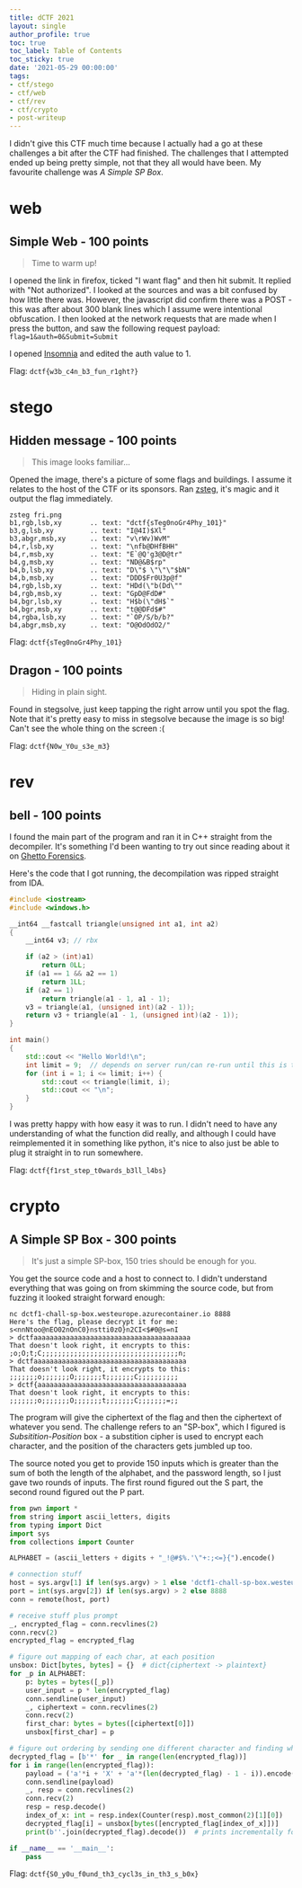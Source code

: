 ```yaml
---
title: dCTF 2021
layout: single
author_profile: true
toc: true
toc_label: Table of Contents
toc_sticky: true
date: '2021-05-29 00:00:00'
tags:
- ctf/stego
- ctf/web
- ctf/rev
- ctf/crypto
- post-writeup
---
```


I didn't give this CTF much time because I actually had a go at these challenges a bit after the CTF had finished. The challenges that I attempted ended up being pretty simple, not that they all would have been. My favourite challenge was *A Simple SP Box*. 

# web

## Simple Web - 100 points

> Time to warm up!  

I opened the link in firefox, ticked "I want flag" and then hit submit. It replied with "Not authorized". I looked at the sources and was a bit confused by how little there was. However, the javascript did confirm there was a POST - this was after about 300 blank lines which I assume were intentional obfuscation. I then looked at the network requests that are made when I press the button, and saw the following request payload:
`flag=1&auth=0&Submit=Submit`

I opened [Insomnia](https://insomnia.rest/) and edited the auth value to 1.

Flag: `dctf{w3b_c4n_b3_fun_r1ght?}`

# stego

## Hidden message - 100 points

> This image looks familiar...

Opened the image, there's a picture of some flags and buildings. I assume it relates to the host of the CTF or its sponsors. Ran [zsteg](https://github.com/zed-0xff/zsteg), it's magic and it output the flag immediately.

```plain
zsteg fri.png 
b1,rgb,lsb,xy       .. text: "dctf{sTeg0noGr4Phy_101}"
b3,g,lsb,xy         .. text: "I@4I)$Xl"
b3,abgr,msb,xy      .. text: "v\rWv)WvM"
b4,r,lsb,xy         .. text: "\nfb@DHfBHH"
b4,r,msb,xy         .. text: "E`@Q'g3@D@tr"
b4,g,msb,xy         .. text: "ND@&B$rp"
b4,b,lsb,xy         .. text: "D\"$ \"\"\"$bN"
b4,b,msb,xy         .. text: "DDD$Fr0U3p@f"
b4,rgb,lsb,xy       .. text: "HDd(\"b(Dd\""
b4,rgb,msb,xy       .. text: "GpD@FdD#"
b4,bgr,lsb,xy       .. text: "H$b(\"dH$`"
b4,bgr,msb,xy       .. text: "t@@DFd$#"
b4,rgba,lsb,xy      .. text: "`OP/S/b/b?"
b4,abgr,msb,xy      .. text: "O@OdOdO2/"
```

Flag: `dctf{sTeg0noGr4Phy_101}`

## Dragon - 100 points

> Hiding in plain sight.

Found in stegsolve, just keep tapping the right arrow until you spot the flag. Note that it's pretty easy to miss in stegsolve because the image is so big! Can't see the whole thing on the screen :(

Flag: `dctf{N0w_Y0u_s3e_m3}`

# rev

## bell - 100 points

I found the main part of the program and ran it in C++ straight from the decompiler. It's something I'd been wanting to try out since reading about it on [Ghetto Forensics](https://www.ghettoforensics.com/2015/09/solving-2015-flare-on-challenges.html).

Here's the code that I got running, the decompilation was ripped straight from IDA.

```c++
#include <iostream>
#include <windows.h>

__int64 __fastcall triangle(unsigned int a1, int a2)
{
    __int64 v3; // rbx

    if (a2 > (int)a1)
        return 0LL;
    if (a1 == 1 && a2 == 1)
        return 1LL;
    if (a2 == 1)
        return triangle(a1 - 1, a1 - 1);
    v3 = triangle(a1, (unsigned int)(a2 - 1));
    return v3 + triangle(a1 - 1, (unsigned int)(a2 - 1));
}

int main()
{
    std::cout << "Hello World!\n";
    int limit = 9;  // depends on server run/can re-run until this is the prompt
    for (int i = 1; i <= limit; i++) {
        std::cout << triangle(limit, i);
        std::cout << "\n";
    }
}
```

I was pretty happy with how easy it was to run. I didn't need to have any understanding of what the function did really, and although I could have reimplemented it in something like python, it's nice to also just be able to plug it straight in to run somewhere.

Flag: `dctf{f1rst_step_t0wards_b3ll_l4bs}`

# crypto

## A Simple SP Box - 300 points

> It's just a simple SP-box, 150 tries should be enough for you.

You get the source code and a host to connect to. I didn't understand everything that was going on from skimming the source code, but from fuzzing it looked straight forward enough: 
```
nc dctf1-chall-sp-box.westeurope.azurecontainer.io 8888
Here's the flag, please decrypt it for me:
s<nnNtoo@nEO02nOnC0}nstti0zO}n2CI<$#0@s=nI
> dctfaaaaaaaaaaaaaaaaaaaaaaaaaaaaaaaaaaaaaaa
That doesn't look right, it encrypts to this:
;o;O;t;C;;;;;;;;;;;;;;;;;;;;;;;;;;;;;;;;;;n;
> dctfaaaaaaaaaaaaaaaaaaaaaaaaaaaaaaaaaaaaaa
That doesn't look right, it encrypts to this:
;;;;;;;o;;;;;;;O;;;;;;;t;;;;;;;C;;;;;;;;;;
> dctf{aaaaaaaaaaaaaaaaaaaaaaaaaaaaaaaaaaaaa    
That doesn't look right, it encrypts to this:
;;;;;;;o;;;;;;;O;;;;;;;t;;;;;;;C;;;;;;;=;;
```

The program will give the ciphertext of the flag and then the ciphertext of whatever you send. The challenge refers to an "SP-box", which I figured is *Subsitition-Position* box - a substition cipher is used to encrypt each character, and the position of the characters gets jumbled up too. 

The source noted you get to provide 150 inputs which is greater than the sum of both the length of the alphabet, and the password length, so I just gave two rounds of inputs. The first round figured out the S part, the second round figured out the P part. 

```python
from pwn import *
from string import ascii_letters, digits
from typing import Dict
import sys
from collections import Counter

ALPHABET = (ascii_letters + digits + "_!@#$%.'\"+:;<=}{").encode()

# connection stuff
host = sys.argv[1] if len(sys.argv) > 1 else 'dctf1-chall-sp-box.westeurope.azurecontainer.io'
port = int(sys.argv[2]) if len(sys.argv) > 2 else 8888
conn = remote(host, port)

# receive stuff plus prompt
_, encrypted_flag = conn.recvlines(2)
conn.recv(2)
encrypted_flag = encrypted_flag

# figure out mapping of each char, at each position
unsbox: Dict[bytes, bytes] = {}  # dict{ciphertext -> plaintext}
for _p in ALPHABET:
    p: bytes = bytes([_p])
    user_input = p * len(encrypted_flag)
    conn.sendline(user_input)
    _, ciphertext = conn.recvlines(2)
    conn.recv(2)
    first_char: bytes = bytes([ciphertext[0]])
    unsbox[first_char] = p

# figure out ordering by sending one different character and finding where it went
decrypted_flag = [b'*' for _ in range(len(encrypted_flag))]
for i in range(len(encrypted_flag)):
    payload = ('a'*i + 'X' + 'a'*(len(decrypted_flag) - 1 - i)).encode()
    conn.sendline(payload)
    _, resp = conn.recvlines(2)
    conn.recv(2)
    resp = resp.decode()
    index_of_x: int = resp.index(Counter(resp).most_common(2)[1][0])
    decrypted_flag[i] = unsbox[bytes([encrypted_flag[index_of_x]])]
    print(b''.join(decrypted_flag).decode())  # prints incrementally for fun

if __name__ == '__main__':
    pass
```

Flag: `dctf{S0_y0u_f0und_th3_cycl3s_in_th3_s_b0x}`